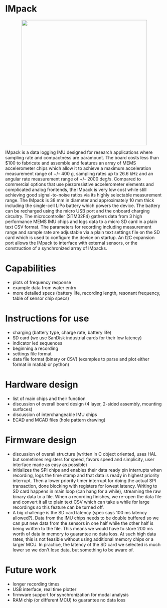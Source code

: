 # IMpack

<p align="center">
  <img src="https://github.com/johntantolik/IMpack/blob/main/assets/IMpack.jpg" width="400">
</p>

IMpack is a data logging IMU designed for research applications where sampling rate and compactness are paramount. The board costs less than $100 to fabricate and assemble and features an array of MEMS accelerometer chips which allow it to achieve a maximum acceleration measurement range of +/- 400 g, sampling rates up to 26.6 kHz and an angular rate measurement range of +/- 2000 deg/s. Compared to commercial options that use piezoresistive accelerometer elements and complicated analog frontends, the IMpack is very low cost while still achieving good signal-to-noise ratios via its highly selectable measurement range. The IMpack is 38 mm in diameter and approximately 10 mm thick including the single-cell LiPo battery which powers the device. The battery can be recharged using the micro USB port and the onboard charging circuitry. The microcontroller (STM32F4) gathers data from 3 high performance MEMS IMU chips and logs data to a micro SD card in a plain text CSV format. The parameters for recording including measurement range and sample rate are adjustable via a plain text settings file on the SD card which is used to configure the device on startup. An I2C expansion port allows the IMpack to interface with external sensors, or the construction of a synchronized array of IMpacks.

# Capabilities

- plots of frequency response
- example data from water entry
- more detailed specs (battery life, recording length, resonant frequency, table of sensor chip specs)

# Instructions for use

- charging (battery type, charge rate, battery life)
- SD card (we use SanDisk industrial cards for their low latency)
- indicator led sequences
- beginning a recording
- settings file format
- data file format (binary or CSV) (examples to parse and plot either format in matlab or python)

# Hardware design

- list of main chips and their function
- discussion of overall board design (4 layer, 2-sided assembly, mounting surfaces)
- discussion of interchangeable IMU chips
- ECAD and MCAD files (hole pattern drawing)

# Firmware design

- discussion of overall structure (written in C object oriented, uses HAL but sometimes registers for speed, favors speed and simplicity, user interface made as easy as possible)
- initializes the SPI chips and enables their data ready pin interrupts when recording, logs the time stamp and that data is ready in highest priority interrupt. Then a lower priority timer interrupt for doing the actual SPI transaction, done blocking with registers for lowest latency. Writing to SD card happens in main loop (can hang for a while), streaming the raw binary data to a file. When a recording finishes, we re-open the data file and convert it all to plain text CSV which can take a while for large recordings so this feature can be turned off.
- A big challenge is the SD card latency (spec says 100 ms latency allowed?). Data from the IMU chips needs to be double buffered so we can put new data from the sensors in one half while the other half is being written to the file. This means we would have to store 200 ms worth of data in memory to guarantee no data loss. At such high data rates, this is not feasible without using additional memory chips or a larger MCU. In practice, the latency of the SD card we selected is much lower so we don't lose data, but something to be aware of.

# Future work

- longer recording times
- USB interface, real time plotter
- firmware support for synchronization for modal analysis
- RAM chip (or different MCU) to guarantee no data loss


